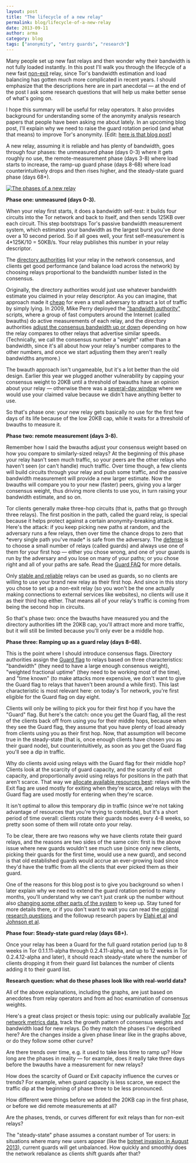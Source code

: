 ```yaml
---
layout: post
title: "The lifecycle of a new relay"
permalink: blog/lifecycle-of-a-new-relay
date: 2013-09-11
author: arma
category: blog
tags: ["anonymity", "entry guards", "research"]
---
```


Many people set up new fast relays and then wonder why their bandwidth is not fully loaded instantly. In this post I'll walk you through the lifecycle of a new fast [non-exit](https://www.torproject.org/docs/faq#ExitPolicies) relay, since Tor's bandwidth estimation and load balancing has gotten much more complicated in recent years. I should emphasize that the descriptions here are in part anecdotal — at the end of the post I ask some research questions that will help us make better sense of what's going on.

I hope this summary will be useful for relay operators. It also provides background for understanding some of the anonymity analysis research papers that people have been asking me about lately. In an upcoming blog post, I'll explain why we need to raise the guard rotation period (and what that means) to improve Tor's anonymity. [Edit: [here is that blog post](https://blog.torproject.org/blog/improving-tors-anonymity-changing-guard-parameters)]

A new relay, assuming it is reliable and has plenty of bandwidth, goes through four phases: the unmeasured phase (days 0-3) where it gets roughly no use, the remote-measurement phase (days 3-8) where load starts to increase, the ramp-up guard phase (days 8-68) where load counterintuitively drops and then rises higher, and the steady-state guard phase (days 68+).

[
 ![The phases of a new relay](https://people.torproject.org/~arma/lifecycle-blog.png)](https://people.torproject.org/~arma/lifecycle-blog.png)

**Phase one: unmeasured (days 0-3).**

When your relay first starts, it does a bandwidth self-test: it builds four circuits into the Tor network and back to itself, and then sends 125KB over each circuit. This step bootstraps Tor's passive bandwidth measurement system, which estimates your bandwidth as the largest burst you've done over a 10 second period. So if all goes well, your first self-measurement is 4\*125K/10 = 50KB/s. Your relay publishes this number in your relay descriptor.

The [directory authorities](https://www.torproject.org/docs/faq#KeyManagement) list your relay in the network consensus, and clients get good performance (and balance load across the network) by choosing relays proportional to the bandwidth number listed in the consensus.

Originally, the directory authorities would just use whatever bandwidth estimate you claimed in your relay descriptor. As you can imagine, that approach made it [cheap](http://freehaven.net/anonbib/#bauer:wpes2007) for even a small adversary to attract a lot of traffic by simply lying. In 2009, Mike Perry deployed the ["bandwidth authority"](https://blog.torproject.org/blog/torflow-node-capacity-integrity-and-reliability-measurements-hotpets) scripts, where a group of fast computers around the Internet (called bwauths) do active measurements of each relay, and the directory authorities [adjust the consensus bandwidth up or down](https://gitweb.torproject.org/torflow.git/blob/HEAD:/NetworkScanners/BwAuthority/README.BwAuthorities) depending on how the relay compares to other relays that advertise similar speeds. (Technically, we call the consensus number a "weight" rather than a bandwidth, since it's all about how your relay's number compares to the other numbers, and once we start adjusting them they aren't really bandwidths anymore.)

The bwauth approach isn't ungameable, but it's a lot better than the old design. Earlier this year we plugged another vulnerability by capping your consensus weight to 20KB until a threshold of bwauths have an opinion about your relay — otherwise there was a [several-day window](https://trac.torproject.org/projects/tor/ticket/2286) where we would use your claimed value because we didn't have anything better to use.

So that's phase one: your new relay gets basically no use for the first few days of its life because of the low 20KB cap, while it waits for a threshold of bwauths to measure it.

**Phase two: remote measurement (days 3-8).**

Remember how I said the bwauths adjust your consensus weight based on how you compare to similarly-sized relays? At the beginning of this phase your relay hasn't seen much traffic, so your peers are the other relays who haven't seen (or can't handle) much traffic. Over time though, a few clients will build circuits through your relay and push some traffic, and the passive bandwidth measurement will provide a new larger estimate. Now the bwauths will compare you to your new (faster) peers, giving you a larger consensus weight, thus driving more clients to use you, in turn raising your bandwidth estimate, and so on.

Tor clients generally make three-hop circuits (that is, paths that go through three relays). The first position in the path, called the guard relay, is special because it helps protect against a certain anonymity-breaking attack. Here's the attack: if you keep picking new paths at random, and the adversary runs a few relays, then over time the chance drops to zero that \*every single path you've made\* is safe from the adversary. The [defense](http://freehaven.net/anonbib/#hs-attack06) is to choose a small number of relays (called guards) and always use one of them for your first hop — either you chose wrong, and one of your guards is run by the adversary and you lose on many of your paths; or you chose right and all of your paths are safe. Read the [Guard FAQ](https://www.torproject.org/docs/faq#EntryGuards) for more details.

Only [stable and reliable](https://gitweb.torproject.org/torspec.git/blob/HEAD:/dir-spec.txt#l1768) relays can be used as guards, so no clients are willing to use your brand new relay as their first hop. And since in this story you chose to set up a non-exit relay (so you won't be the one actually making connections to external services like websites), no clients will use it as their third hop either. That means all of your relay's traffic is coming from being the second hop in circuits.

So that's phase two: once the bwauths have measured you and the directory authorities lift the 20KB cap, you'll attract more and more traffic, but it will still be limited because you'll only ever be a middle hop.

**Phase three: Ramping up as a guard relay (days 8-68).**

This is the point where I should introduce consensus flags. Directory authorities assign the [Guard flag](https://gitweb.torproject.org/torspec.git/blob/HEAD:/dir-spec.txt#l1685) to relays based on three characteristics: "bandwidth" (they need to have a large enough consensus weight), "weighted fractional uptime" (they need to be working most of the time), and "time known" (to make attacks more expensive, we don't want to give the Guard flag to relays that haven't been around a while first). This last characteristic is most relevant here: on today's Tor network, you're first eligible for the Guard flag on day eight.

Clients will only be willing to pick you for their first hop if you have the "Guard" flag. But here's the catch: once you get the Guard flag, all the rest of the clients back off from using you for their middle hops, because when they see the Guard flag, they assume that you have plenty of load already from clients using you as their first hop. Now, that assumption will become true in the steady-state (that is, once enough clients have chosen you as their guard node), but counterintuitively, as soon as you get the Guard flag you'll see a dip in traffic.

Why do clients avoid using relays with the Guard flag for their middle hop? Clients look at the scarcity of guard capacity, and the scarcity of exit capacity, and proportionally avoid using relays for positions in the path that aren't scarce. That way we [allocate available resources best](https://gitweb.torproject.org/torspec.git/blob/HEAD:/dir-spec.txt#l2014): relays with the Exit flag are used mostly for exiting when they're scarce, and relays with the Guard flag are used mostly for entering when they're scarce.

It isn't optimal to allow this temporary dip in traffic (since we're not taking advantage of resources that you're trying to contribute), but it's a short period of time overall: clients rotate their guards nodes every 4-8 weeks, so pretty soon some of them will rotate onto your relay.

To be clear, there are two reasons why we have clients rotate their guard relays, and the reasons are two sides of the same coin: first is the above issue where new guards wouldn't see much use (since only new clients, picking their guards for the first time, would use a new guard), and second is that old established guards would accrue an ever-growing load since they'd have the traffic from all the clients that ever picked them as their guard.

One of the reasons for this blog post is to give you background so when I later explain why we need to extend the guard rotation period to many months, you'll understand why we can't just crank up the number without also [changing some other parts of the system](https://trac.torproject.org/projects/tor/ticket/9321) to keep up. Stay tuned for more details there, or if you don't want to wait you can read the [original research questions](https://blog.torproject.org/blog/research-problem-better-guard-rotation-parameters) and the followup research papers by [Elahi et al](http://freehaven.net/anonbib/#wpes12-cogs) and [Johnson et al](http://freehaven.net/anonbib/#ccs2013-usersrouted).

**Phase four: Steady-state guard relay (days 68+).**

Once your relay has been a Guard for the full guard rotation period (up to 8 weeks in Tor 0.1.1.11-alpha through 0.2.4.11-alpha, and up to 12 weeks in Tor 0.2.4.12-alpha and later), it should reach steady-state where the number of clients dropping it from their guard list balances the number of clients adding it to their guard list.

**Research question: what do these phases look like with real-world data?**

All of the above explanations, including the graphs, are just based on anecdotes from relay operators and from ad hoc examination of consensus weights.

Here's a great class project or thesis topic: using our publically available [Tor network metrics data](https://metrics.torproject.org/data.html), track the growth pattern of consensus weights and bandwidth load for new relays. Do they match the phases I've described here? Are the changes inside a given phase linear like in the graphs above, or do they follow some other curve?

Are there trends over time, e.g. it used to take less time to ramp up? How long are the phases in reality — for example, does it really take three days before the bwauths have a measurement for new relays?

How does the scarcity of Guard or Exit capacity influence the curves or trends? For example, when guard capacity is less scarce, we expect the traffic dip at the beginning of phase three to be less pronounced.

How different were things before we added the 20KB cap in the first phase, or before we did remote measurements at all?

Are the phases, trends, or curves different for exit relays than for non-exit relays?

The "steady-state" phase assumes a constant number of Tor users: in situations where many new users appear (like the [botnet invasion in August 2013](https://blog.torproject.org/blog/how-to-handle-millions-new-tor-clients)), current guards will get unbalanced. How quickly and smoothly does the network rebalance as clients shift guards after that?


